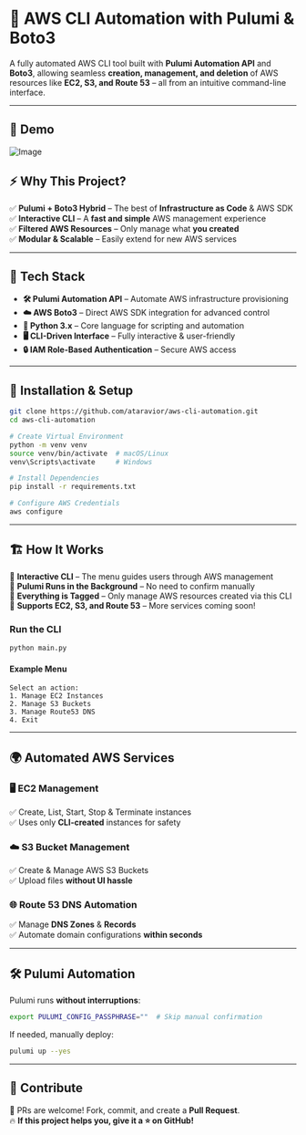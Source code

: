 # 🚀 AWS CLI Automation with Pulumi & Boto3

A fully automated AWS CLI tool built with **Pulumi Automation API** and **Boto3**, allowing seamless **creation, management, and deletion** of AWS resources like **EC2, S3, and Route 53** – all from an intuitive command-line interface.

---

## 🎥 Demo

![Image](https://github.com/user-attachments/assets/68a71360-6d92-488d-9893-a033d6b93776)


## ⚡ **Why This Project?**
✅ **Pulumi + Boto3 Hybrid** – The best of **Infrastructure as Code** & AWS SDK  
✅ **Interactive CLI** – A **fast and simple** AWS management experience  
✅ **Filtered AWS Resources** – Only manage what **you created**  
✅ **Modular & Scalable** – Easily extend for new AWS services  

---

## 🚀 **Tech Stack**
- **🛠️ Pulumi Automation API** – Automate AWS infrastructure provisioning  
- **☁️ AWS Boto3** – Direct AWS SDK integration for advanced control  
- **🐍 Python 3.x** – Core language for scripting and automation  
- **🖥️ CLI-Driven Interface** – Fully interactive & user-friendly  
- **🔒 IAM Role-Based Authentication** – Secure AWS access  

---

## 🔧 **Installation & Setup**
```sh
git clone https://github.com/ataravior/aws-cli-automation.git
cd aws-cli-automation

# Create Virtual Environment
python -m venv venv
source venv/bin/activate  # macOS/Linux
venv\Scripts\activate     # Windows

# Install Dependencies
pip install -r requirements.txt

# Configure AWS Credentials
aws configure
```

---

## 🏗️ **How It Works**
🔹 **Interactive CLI** – The menu guides users through AWS management  
🔹 **Pulumi Runs in the Background** – No need to confirm manually  
🔹 **Everything is Tagged** – Only manage AWS resources created via this CLI  
🔹 **Supports EC2, S3, and Route 53** – More services coming soon!  

### **Run the CLI**
```sh
python main.py
```

#### **Example Menu**
```
Select an action:
1. Manage EC2 Instances
2. Manage S3 Buckets
3. Manage Route53 DNS
4. Exit
```

---

## 🌍 **Automated AWS Services**
### 🖥️ **EC2 Management**
✅ Create, List, Start, Stop & Terminate instances  
✅ Uses only **CLI-created** instances for safety  

### ☁️ **S3 Bucket Management**
✅ Create & Manage AWS S3 Buckets  
✅ Upload files **without UI hassle**  

### 🌐 **Route 53 DNS Automation**
✅ Manage **DNS Zones** & **Records**  
✅ Automate domain configurations **within seconds**  

---

## 🛠️ **Pulumi Automation**
Pulumi runs **without interruptions**:
```sh
export PULUMI_CONFIG_PASSPHRASE=""  # Skip manual confirmation
```
If needed, manually deploy:
```sh
pulumi up --yes
```

---


## 📢 **Contribute**
🚀 PRs are welcome! Fork, commit, and create a **Pull Request**.    
🔥 **If this project helps you, give it a ⭐ on GitHub!**  

